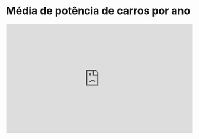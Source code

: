 # Média de potência de carros por ano

<iframe width="100%" height="295" frameborder="0"
  src="https://observablehq.com/embed/e0df894678923554@158?cells=bar_chart"></iframe>
